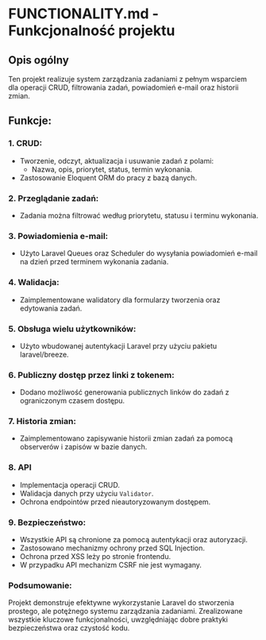 # FUNCTIONALITY.md - Funkcjonalność projektu

## Opis ogólny
Ten projekt realizuje system zarządzania zadaniami z pełnym wsparciem dla operacji CRUD, filtrowania zadań, powiadomień e-mail oraz historii zmian.

## Funkcje:

### 1. **CRUD:**
- Tworzenie, odczyt, aktualizacja i usuwanie zadań z polami:
    - Nazwa, opis, priorytet, status, termin wykonania.
- Zastosowanie Eloquent ORM do pracy z bazą danych.

### 2. **Przeglądanie zadań:**
- Zadania można filtrować według priorytetu, statusu i terminu wykonania.

### 3. **Powiadomienia e-mail:**
- Użyto Laravel Queues oraz Scheduler do wysyłania powiadomień e-mail na dzień przed terminem wykonania zadania.

### 4. **Walidacja:**
- Zaimplementowane walidatory dla formularzy tworzenia oraz edytowania zadań.

### 5. **Obsługa wielu użytkowników:**
- Użyto wbudowanej autentykacji Laravel przy użyciu pakietu laravel/breeze.

### 6. **Publiczny dostęp przez linki z tokenem:**
- Dodano możliwość generowania publicznych linków do zadań z ograniczonym czasem dostępu.

### 7. **Historia zmian:**
- Zaimplementowano zapisywanie historii zmian zadań za pomocą observerów i zapisów w bazie danych.

### 8. API
- Implementacja operacji CRUD.
- Walidacja danych przy użyciu `Validator`.
- Ochrona endpointów przed nieautoryzowanym dostępem.

### 9. **Bezpieczeństwo:**
- Wszystkie API są chronione za pomocą autentykacji oraz autoryzacji. 
- Zastosowano mechanizmy ochrony przed SQL Injection.
- Ochrona przed XSS leży po stronie frontendu.
- W przypadku API mechanizm CSRF nie jest wymagany.

### Podsumowanie:
Projekt demonstruje efektywne wykorzystanie Laravel do stworzenia prostego, ale potężnego systemu zarządzania zadaniami. Zrealizowane wszystkie kluczowe funkcjonalności, uwzględniając dobre praktyki bezpieczeństwa oraz czystość kodu.
